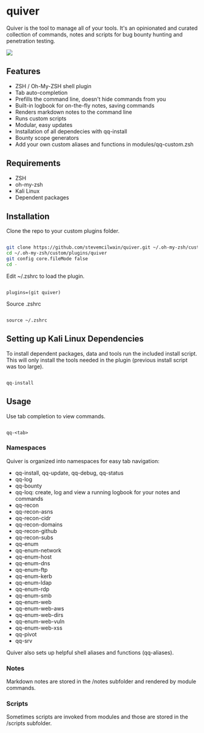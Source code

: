 # quiver

Quiver is the tool to manage all of your tools. It's an opinionated and curated collection of commands, notes and scripts for bug bounty hunting and penetration testing.

<a href="https://asciinema.org/a/zKKqkX3TMixCKUrBPLKaEcgKy/?t=1&speed=4&loop=1" target="_blank"><img src="https://asciinema.org/a/zKKqkX3TMixCKUrBPLKaEcgKy.svg" /></a>

## Features

* ZSH / Oh-My-ZSH shell plugin
* Tab auto-completion
* Prefills the command line, doesn't hide commands from you
* Built-in logbook for on-the-fly notes, saving commands
* Renders markdown notes to the command line
* Runs custom scripts
* Modular, easy updates
* Installation of all dependecies with qq-install
* Bounty scope generators
* Add your own custom aliases and functions in modules/qq-custom.zsh

## Requirements

* ZSH
* oh-my-zsh
* Kali Linux
* Dependent packages

## Installation

Clone the repo to your custom plugins folder.

```bash

git clone https://github.com/stevemcilwain/quiver.git ~/.oh-my-zsh/custom/plugins/quiver
cd ~/.oh-my-zsh/custom/plugins/quiver
git config core.fileMode false
cd -

```
Edit ~/.zshrc to load the plugin.

```

plugins=(git quiver)

```

Source .zshrc

```

source ~/.zshrc

```

## Setting up Kali Linux Dependencies

To install dependent packages, data and tools run the included install script.  This will only install the tools needed in the plugin (previous install script was too large).

```

qq-install

```

## Usage

Use tab completion to view commands.

```

qq-<tab>

```

### Namespaces

Quiver is organized into namespaces for easy tab navigation:

* qq-install, qq-update, qq-debug, qq-status
* qq-log
* qq-bounty
* qq-loq: create, log and view a running logbook for your notes and commands
* qq-recon
* qq-recon-asns
* qq-recon-cidr
* qq-recon-domains
* qq-recon-github
* qq-recon-subs
* qq-enum
* qq-enum-network
* qq-enum-host
* qq-enum-dns 
* qq-enum-ftp
* qq-enum-kerb
* qq-enum-ldap
* qq-enum-rdp
* qq-enum-smb
* qq-enum-web
* qq-enum-web-aws
* qq-enum-web-dirs
* qq-enum-web-vuln
* qq-enum-web-xss
* qq-pivot
* qq-srv

Quiver also sets up helpful shell aliases and functions (qq-aliases).

### Notes

Markdown notes are stored in the /notes subfolder and rendered by module commands.

### Scripts

Sometimes scripts are invoked from modules and those are stored in the /scripts subfolder.

